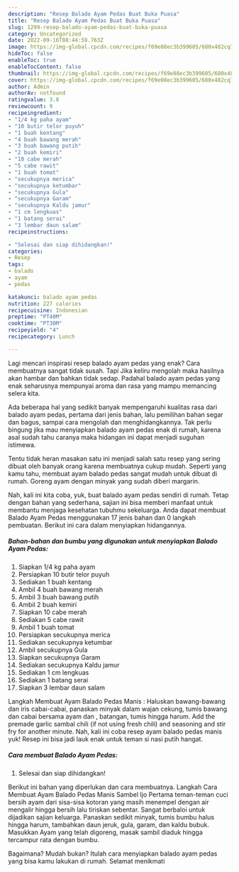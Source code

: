 ```yaml
---
description: "Resep Balado Ayam Pedas Buat Buka Puasa"
title: "Resep Balado Ayam Pedas Buat Buka Puasa"
slug: 1299-resep-balado-ayam-pedas-buat-buka-puasa
category: Uncategorized
date: 2022-09-16T08:44:59.763Z
image: https://img-global.cpcdn.com/recipes/f69e08ec3b399605/680x482cq70/balado-ayam-pedas-foto-resep-utama.jpg
hideToc: false
enableToc: true
enableTocContent: false
thumbnail: https://img-global.cpcdn.com/recipes/f69e08ec3b399605/680x482cq70/balado-ayam-pedas-foto-resep-utama.jpg
cover: https://img-global.cpcdn.com/recipes/f69e08ec3b399605/680x482cq70/balado-ayam-pedas-foto-resep-utama.jpg
author: Admin
authorAv: notfound
ratingvalue: 3.8
reviewcount: 9
recipeingredient:
- "1/4 kg paha ayam"
- "10 butir telor puyuh"
- "1 buah kentang"
- "4 buah bawang merah"
- "3 buah bawang putih"
- "2 buah kemiri"
- "10 cabe merah"
- "5 cabe rawit"
- "1 buah tomat"
- "secukupnya merica"
- "secukupnya ketumbar"
- "secukupnya Gula"
- "secukupnya Garam"
- "secukupnya Kaldu jamur"
- "1 cm lengkuas"
- "1 batang serai"
- "3 lembar daun salam"
recipeinstructions:

- "Selesai dan siap dihidangkan!"
categories:
- Resep
tags:
- balado
- ayam
- pedas

katakunci: balado ayam pedas 
nutrition: 227 calories
recipecuisine: Indonesian
preptime: "PT40M"
cooktime: "PT30M"
recipeyield: "4"
recipecategory: Lunch

---
```



Lagi mencari inspirasi resep balado ayam pedas yang enak? Cara membuatnya sangat tidak susah. Tapi Jika keliru mengolah maka hasilnya akan hambar dan bahkan tidak sedap. Padahal balado ayam pedas yang enak seharusnya mempunyai aroma dan rasa yang mampu memancing selera kita.


Ada beberapa hal yang sedikit banyak mempengaruhi kualitas rasa dari balado ayam pedas, pertama dari jenis bahan, lalu pemilihan bahan segar dan bagus, sampai cara mengolah dan menghidangkannya. Tak perlu bingung jika mau menyiapkan balado ayam pedas enak di rumah, karena asal sudah tahu caranya maka hidangan ini dapat menjadi suguhan istimewa.

Tentu tidak heran masakan satu ini menjadi salah satu resep yang sering dibuat oleh banyak orang karena membuatnya cukup mudah. Seperti yang kamu tahu, membuat ayam balado pedas sangat mudah untuk dibuat di rumah. Goreng ayam dengan minyak yang sudah diberi margarin.


Nah, kali ini kita coba, yuk, buat balado ayam pedas sendiri di rumah. Tetap dengan bahan yang sederhana, sajian ini bisa memberi manfaat untuk membantu menjaga kesehatan tubuhmu sekeluarga. Anda dapat membuat Balado Ayam Pedas menggunakan 17 jenis bahan dan 0 langkah pembuatan. Berikut ini cara dalam menyiapkan hidangannya.

<!--inarticleads1-->

##### Bahan-bahan dan bumbu yang digunakan untuk menyiapkan Balado Ayam Pedas:

1. Siapkan 1/4 kg paha ayam
1. Persiapkan 10 butir telor puyuh
1. Sediakan 1 buah kentang
1. Ambil 4 buah bawang merah
1. Ambil 3 buah bawang putih
1. Ambil 2 buah kemiri
1. Siapkan 10 cabe merah
1. Sediakan 5 cabe rawit
1. Ambil 1 buah tomat
1. Persiapkan secukupnya merica
1. Sediakan secukupnya ketumbar
1. Ambil secukupnya Gula
1. Siapkan secukupnya Garam
1. Sediakan secukupnya Kaldu jamur
1. Sediakan 1 cm lengkuas
1. Sediakan 1 batang serai
1. Siapkan 3 lembar daun salam


Langkah Membuat Ayam Balado Pedas Manis : Haluskan bawang-bawang dan iris cabai-cabai, panaskan minyak dalam wajan cekung, tumis bawang dan cabai bersama ayam dan , batangan, tumis hingga harum. Add the premade garlic sambal chili (if not using fresh chili) and seasoning and stir fry for another minute. Nah, kali ini coba resep ayam balado pedas manis yuk! Resep ini bisa jadi lauk enak untuk teman si nasi putih hangat. 

<!--inarticleads2-->

##### Cara membuat Balado Ayam Pedas:


1. Selesai dan siap dihidangkan!

Berikut ini bahan yang diperlukan dan cara membuatnya. Langkah Cara Membuat Ayam Balado Pedas Manis Sambel Ijo Pertama teman-teman cuci bersih ayam dari sisa-sisa kotoran yang masih menempel dengan air mengalir hingga bersih lalu tiriskan sebentar. Sangat berbaloi untuk dijadikan sajian keluarga. Panaskan sedikit minyak, tumis bumbu halus hingga harum, tambahkan daun jeruk, gula, garam, dan kaldu bubuk. Masukkan Ayam yang telah digoreng, masak sambil diaduk hingga tercampur rata dengan bumbu. 

Bagaimana? Mudah bukan? Itulah cara menyiapkan balado ayam pedas yang bisa kamu lakukan di rumah. Selamat menikmati
